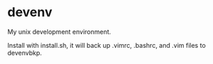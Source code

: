 devenv
======

My unix development environment.

Install with install.sh, it will back up .vimrc, .bashrc, and .vim files to devenvbkp.

